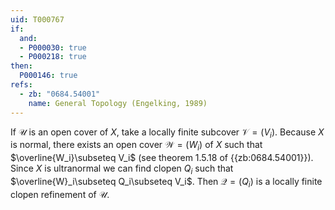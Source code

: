 ```yaml
---
uid: T000767
if:
  and:
  - P000030: true
  - P000218: true
then:
  P000146: true
refs:
  - zb: "0684.54001"
    name: General Topology (Engelking, 1989)
---
```


If $\mathcal{U}$ is an open cover of $X$, take a locally finite subcover $\mathcal{V} = (V_i)$. Because $X$ is normal, there exists an open cover $\mathcal{W} = (W_i)$ of $X$ such that $\overline{W_i}\subseteq V_i$ (see theorem 1.5.18 of {{zb:0684.54001}}). Since $X$ is ultranormal we can find clopen $Q_i$ such that $\overline{W}_i\subseteq Q_i\subseteq V_i$. Then $\mathcal{Q} = (Q_i)$ is a locally finite clopen refinement of $\mathcal{U}$.
